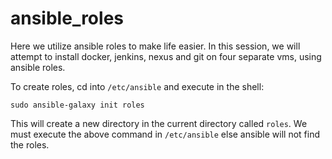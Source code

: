 # ansible_roles

Here we utilize ansible roles to make life easier. In this session, we will attempt to install docker, jenkins, nexus and git on four separate vms, using ansible roles.

To create roles, cd into ```/etc/ansible``` and execute in the shell:

```sudo ansible-galaxy init roles```

This will create a new directory in the current directory called ```roles```. We must execute the above command in ```/etc/ansible``` else ansible will not find the roles.
